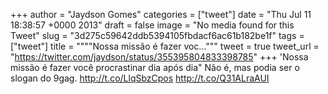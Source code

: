 
+++
author = "Jaydson Gomes"
categories = ["tweet"]
date = "Thu Jul 11 18:38:57 +0000 2013"
draft = false
image = "No media found for this Tweet"
slug = "3d275c59642ddb5394105fbdacf6ac61b182be1f"
tags = ["tweet"]
title = """"Nossa missão é fazer voc..."""
tweet = true
tweet_url = "https://twitter.com/jaydson/status/355395804833398785"
+++
'Nossa missão é fazer você procrastinar dia após dia" Não é, mas podia ser o slogan do 9gag. http://t.co/LlqSbzCpos http://t.co/Q31ALraAUI
